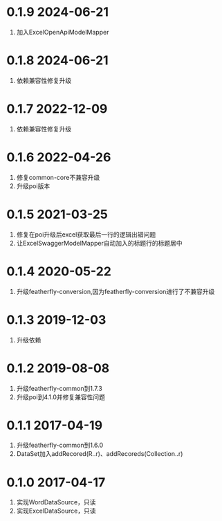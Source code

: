 # 0.1.9 2024-06-21
1. 加入ExcelOpenApiModelMapper

# 0.1.8 2024-06-21
1. 依赖兼容性修复升级

# 0.1.7 2022-12-09
1. 依赖兼容性修复升级

# 0.1.6 2022-04-26
1. 修复common-core不兼容升级
2. 升级poi版本

# 0.1.5 2021-03-25
1. 修复在poi升级后excel获取最后一行的逻辑出错问题
2. 让ExcelSwaggerModelMapper自动加入的标题行的标题居中
    
# 0.1.4 2020-05-22
1. 升级featherfly-conversion,因为featherfly-conversion进行了不兼容升级
    
# 0.1.3 2019-12-03
1. 升级依赖
    
# 0.1.2 2019-08-08
1. 升级featherfly-common到1.7.3
2. 升级poi到4.1.0并修复兼容性问题

# 0.1.1 2017-04-19
1. 升级featherfly-common到1.6.0
2. DataSet加入addRecored(R..r)、addRecoreds(Collection<R>..r)
	
	
# 0.1.0 2017-04-17
1. 实现WordDataSource，只读
2. 实现ExcelDataSource，只读